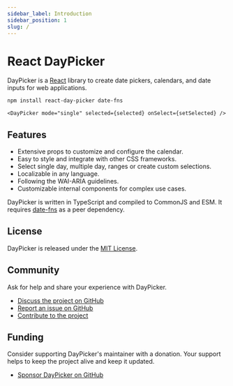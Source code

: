 ```yaml
---
sidebar_label: Introduction
sidebar_position: 1
slug: /
---
```


# React DayPicker

DayPicker is a [React](https://reactjs.dev) library to create date pickers, calendars, and date inputs for web applications.

```bash npm2yarn
npm install react-day-picker date-fns
```

```tsx
<DayPicker mode="single" selected={selected} onSelect={setSelected} />
```

<BrowserWindow>
  <Examples.Start />
</BrowserWindow>

## Features

- Extensive props to customize and configure the calendar.
- Easy to style and integrate with other CSS frameworks.
- Select single day, multiple day, ranges or create custom selections.
- Localizable in any language.
- Following the WAI-ARIA guidelines.
- Customizable internal components for complex use cases.

DayPicker is written in TypeScript and compiled to CommonJS and ESM. It requires [date-fns](https://date-fns.org) as a peer dependency.

## License

DayPicker is released under the [MIT License](./license).

## Community

Ask for help and share your experience with DayPicker.

- [Discuss the project on GitHub](https://github.com/gpbl/react-day-picker/discussions)
- [Report an issue on GitHub](https://github.com/gpbl/react-day-picker/issues/new/choose)
- [Contribute to the project](./development/contributing)

## Funding

Consider supporting DayPicker's maintainer with a donation. Your support helps to keep the project alive and keep it updated.

- [Sponsor DayPicker on GitHub](https://github.com/sponsors/gpbl)
